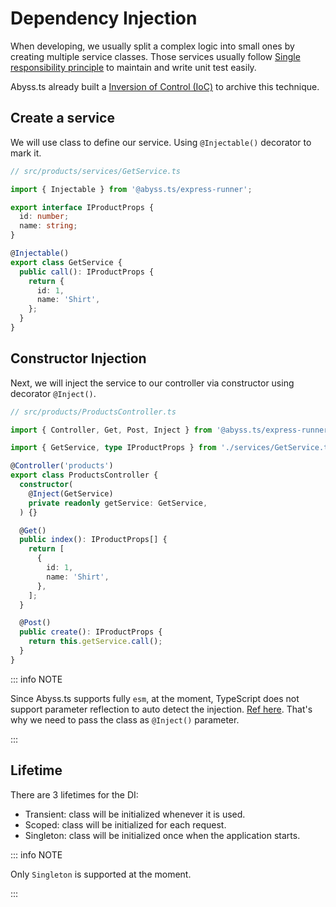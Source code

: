 # Dependency Injection

When developing, we usually split a complex logic into small ones by creating multiple service classes. Those services usually follow [Single responsibility principle](https://learn.microsoft.com/en-us/dotnet/architecture/modern-web-apps-azure/architectural-principles#single-responsibility) to maintain and write unit test easily.

Abyss.ts already built a [Inversion of Control (IoC)](https://learn.microsoft.com/en-us/dotnet/architecture/modern-web-apps-azure/architectural-principles#dependency-inversion) to archive this technique.

## Create a service

We will use class to define our service. Using `@Injectable()` decorator to mark it.

```ts
// src/products/services/GetService.ts

import { Injectable } from '@abyss.ts/express-runner';

export interface IProductProps {
  id: number;
  name: string;
}

@Injectable()
export class GetService {
  public call(): IProductProps {
    return {
      id: 1,
      name: 'Shirt',
    };
  }
}
```

## Constructor Injection

Next, we will inject the service to our controller via constructor using decorator `@Inject()`.

```ts
// src/products/ProductsController.ts

import { Controller, Get, Post, Inject } from '@abyss.ts/express-runner';

import { GetService, type IProductProps } from './services/GetService.ts';

@Controller('products')
export class ProductsController {
  constructor(
    @Inject(GetService)
    private readonly getService: GetService,
  ) {}

  @Get()
  public index(): IProductProps[] {
    return [
      {
        id: 1,
        name: 'Shirt',
      },
    ];
  }

  @Post()
  public create(): IProductProps {
    return this.getService.call();
  }
}
```

::: info NOTE

Since Abyss.ts supports fully `esm`, at the moment, TypeScript does not support parameter reflection to auto detect the injection. [Ref here](https://github.com/microsoft/TypeScript/issues/55788). That's why we need to pass the class as `@Inject()` parameter.

:::

## Lifetime

There are 3 lifetimes for the DI:

- Transient: class will be initialized whenever it is used.
- Scoped: class will be initialized for each request.
- Singleton: class will be initialized once when the application starts.

::: info NOTE

Only `Singleton` is supported at the moment.

:::
